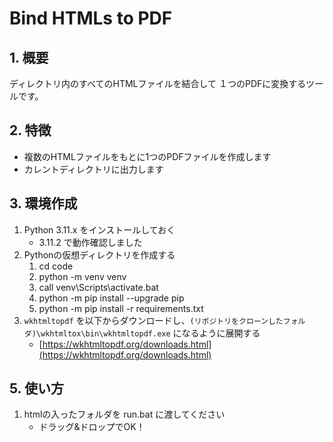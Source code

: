 ﻿# Bind HTMLs to PDF

## 1. 概要

ディレクトリ内のすべてのHTMLファイルを結合して
１つのPDFに変換するツールです。

## 2. 特徴

- 複数のHTMLファイルをもとに1つのPDFファイルを作成します
- カレントディレクトリに出力します

## 3. 環境作成

1. Python 3.11.x をインストールしておく
    - 3.11.2 で動作確認しました
1. Pythonの仮想ディレクトリを作成する
    1. cd code
    1. python -m venv venv
    1. call venv\Scripts\activate.bat
    1. python -m pip install --upgrade pip
    1. python -m pip install -r requirements.txt
1. `wkhtmltopdf` を以下からダウンロードし、`(リポジトリをクローンしたフォルダ)\wkhtmltox\bin\wkhtmltopdf.exe` になるように展開する
    - [https://wkhtmltopdf.org/downloads.html](https://wkhtmltopdf.org/downloads.html)

## 5. 使い方

1. htmlの入ったフォルダを run.bat に渡してください
    - ドラッグ&ドロップでOK！
